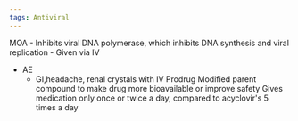 ```yaml
---
tags: Antiviral
---
```

 MOA
	- Inhibits viral DNA polymerase, which inhibits DNA synthesis and viral replication
	- Given via IV
- AE
	- GI,headache, renal crystals with IV
Prodrug
	Modified parent compound to make drug more bioavailable or improve safety
	Gives medication only once or twice a day, compared to acyclovir's 5 times a day